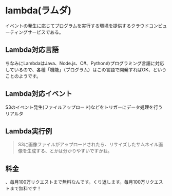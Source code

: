 # lambda(ラムダ)

イベントの発生に応じてプログラムを実行する環境を提供するクラウドコンピューティングサービスである。

## Lambda対応言語

ちなみにLambdaはJava、Node.js、C#、Pythonのプログラミング言語に対応しているので、各種「機能」（プログラム）はこの言語で開発すればOK、ということのようです。

## Lambda対応イベント

S3のイベント発生(ファイルアップロード)などをトリガーにデータ処理を行う
リアルタ

## Lambda実行例

>S3に画像ファイルがアップロードされたら、リサイズしたサムネイル画像を生成する、とかは分かりやすいですかね。

## 料金

、毎月100万リクエストまで無料なんです。くり返します。毎月100万リクエストまで無料です！